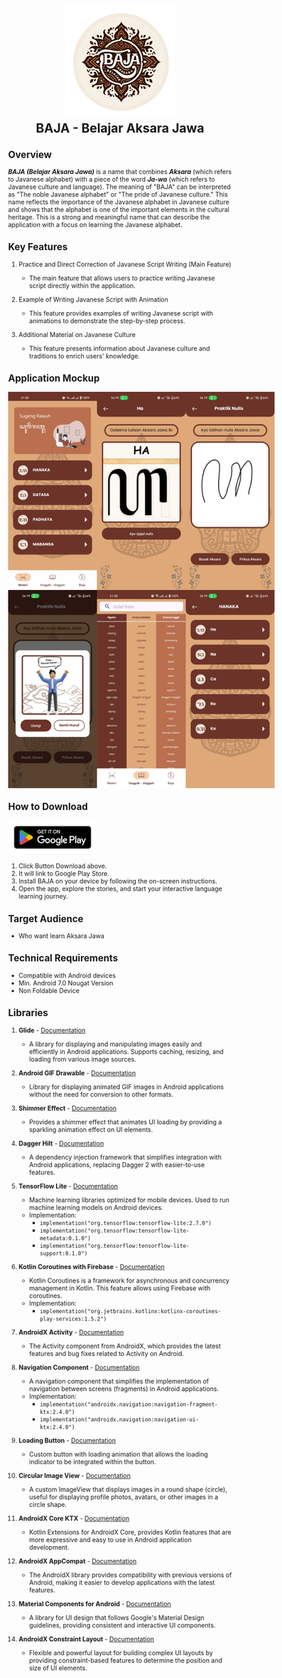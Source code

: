 <h1 align="center">
  <img src="https://github.com/ardenaAfif/BAJA-Belajar_Aksara_Jawa/blob/master/images/Baja_Logo-removebg-preview.png" width="250">
  <br>
BAJA - Belajar Aksara Jawa
</h1>

## Overview
**_BAJA (Belajar Aksara Jawa)_** is a name that combines **_Aksara_** (which refers to Javanese alphabet) with a piece of the word **_Ja-wa_** (which refers to Javanese culture and language). The meaning of "BAJA" can be interpreted as "The noble Javanese alphabet" or "The pride of Javanese culture." This name reflects the importance of the Javanese alphabet in Javanese culture and shows that the alphabet is one of the important elements in the cultural heritage. This is a strong and meaningful name that can describe the application with a focus on learning the Javanese alphabet.

## Key Features
1. Practice and Direct Correction of Javanese Script Writing (Main Feature)
   - The main feature that allows users to practice writing Javanese script directly within the application.

2. Example of Writing Javanese Script with Animation
   - This feature provides examples of writing Javanese script with animations to demonstrate the step-by-step process.

3. Additional Material on Javanese Culture
   - This feature presents information about Javanese culture and traditions to enrich users' knowledge.

## Application Mockup
<div style="display: flex; justify-content: space-between;">
    <img src="https://github.com/ardenaAfif/BAJA-Belajar_Aksara_Jawa/blob/master/images/home.jpg" width="200">
    <img src="https://github.com/ardenaAfif/BAJA-Belajar_Aksara_Jawa/blob/master/images/contoh.jpg" width="200">
    <img src="https://github.com/ardenaAfif/BAJA-Belajar_Aksara_Jawa/blob/master/images/praktek.jpg" width="200">
</div>

<div style="display: flex; justify-content: space-between;">
    <img src="https://github.com/ardenaAfif/BAJA-Belajar_Aksara_Jawa/blob/master/images/bener.jpg" width="200">
    <img src="https://github.com/ardenaAfif/BAJA-Belajar_Aksara_Jawa/blob/master/images/materi_liyane.jpg" width="200">
    <img src="https://github.com/ardenaAfif/BAJA-Belajar_Aksara_Jawa/blob/master/images/subMateri.jpg" width="200">
</div>



## How to Download
<a href="https://play.google.com/store/apps/details?id=com.tama.amoled.baja" target="_blank">
  <img src="https://github.com/ardenaAfif/BAJA-Belajar_Aksara_Jawa/blob/master/images/google-play-badge.png" alt="Logo Play Store" width="200">
</a>

1. Click Button Download above.
2. It will link to Google Play Store.
3. Install BAJA on your device by following the on-screen instructions.
4. Open the app, explore the stories, and start your interactive language learning journey.

## Target Audience
- Who want learn Aksara Jawa

## Technical Requirements
- Compatible with Android devices
- Min. Android 7.0 Nougat Version
- Non Foldable Device

## Libraries

1. **Glide** - [Documentation](https://github.com/bumptech/glide)
   - A library for displaying and manipulating images easily and efficiently in Android applications. Supports caching, resizing, and loading from various image sources.

2. **Android GIF Drawable** - [Documentation](https://github.com/koral--/android-gif-drawable)
   - Library for displaying animated GIF images in Android applications without the need for conversion to other formats.

3. **Shimmer Effect** - [Documentation](https://github.com/facebook/shimmer-android)
   - Provides a shimmer effect that animates UI loading by providing a sparkling animation effect on UI elements.

4. **Dagger Hilt** - [Documentation](https://developer.android.com/training/dependency-injection/hilt-android)
   - A dependency injection framework that simplifies integration with Android applications, replacing Dagger 2 with easier-to-use features.

5. **TensorFlow Lite** - [Documentation](https://www.tensorflow.org/lite)
   - Machine learning libraries optimized for mobile devices. Used to run machine learning models on Android devices.
   - Implementation:
     - `implementation("org.tensorflow:tensorflow-lite:2.7.0")`
     - `implementation("org.tensorflow:tensorflow-lite-metadata:0.1.0")`
     - `implementation("org.tensorflow:tensorflow-lite-support:0.1.0")`

6. **Kotlin Coroutines with Firebase** - [Documentation](https://github.com/Kotlin/kotlinx.coroutines)
   - Kotlin Coroutines is a framework for asynchronous and concurrency management in Kotlin. This feature allows using Firebase with coroutines.
   - Implementation:
     - `implementation("org.jetbrains.kotlinx:kotlinx-coroutines-play-services:1.5.2")`

7. **AndroidX Activity** - [Documentation](https://developer.android.com/jetpack/androidx/releases/activity)
   - The Activity component from AndroidX, which provides the latest features and bug fixes related to Activity on Android.

8. **Navigation Component** - [Documentation](https://developer.android.com/guide/navigation)
   - A navigation component that simplifies the implementation of navigation between screens (fragments) in Android applications.
   - Implementation:
     - `implementation("androidx.navigation:navigation-fragment-ktx:2.4.0")`
     - `implementation("androidx.navigation:navigation-ui-ktx:2.4.0")`

9. **Loading Button** - [Documentation](https://github.com/leandroBorgesFerreira/LoadingButtonAndroid)
   - Custom button with loading animation that allows the loading indicator to be integrated within the button.

10. **Circular Image View** - [Documentation](https://github.com/hdodenhof/CircleImageView)
    - A custom ImageView that displays images in a round shape (circle), useful for displaying profile photos, avatars, or other images in a circle shape.

11. **AndroidX Core KTX** - [Documentation](https://developer.android.com/kotlin/ktx)
    - Kotlin Extensions for AndroidX Core, provides Kotlin features that are more expressive and easy to use in Android application development.

12. **AndroidX AppCompat** - [Documentation](https://developer.android.com/jetpack/androidx/releases/appcompat)
    - The AndroidX library provides compatibility with previous versions of Android, making it easier to develop applications with the latest features.

13. **Material Components for Android** - [Documentation](https://github.com/material-components/material-components-android)
    - A library for UI design that follows Google's Material Design guidelines, providing consistent and interactive UI components.
    
14. **AndroidX Constraint Layout** - [Documentation](https://developer.android.com/reference/androidx/constraintlayout/widget/ConstraintLayout)
    - Flexible and powerful layout for building complex UI layouts by providing constraint-based features to determine the position and size of UI elements.

